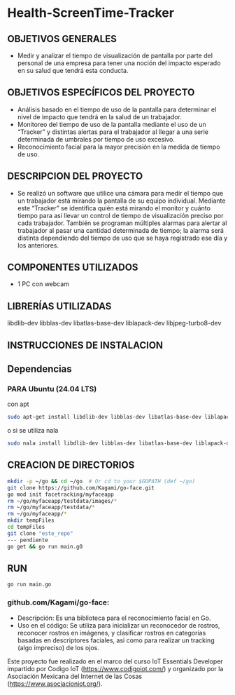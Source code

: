 # Health-ScreenTime-Tracker

## OBJETIVOS GENERALES
- Medir y analizar el tiempo de visualización de pantalla por parte del personal de una empresa para tener una noción del impacto esperado en su salud que tendrá esta conducta.

## OBJETIVOS ESPECÍFICOS DEL PROYECTO
- Análisis basado en el tiempo de uso de la pantalla para determinar el nivel de impacto que tendrá en la salud de un trabajador.
- Monitoreo del tiempo de uso de la pantalla mediante el uso de un “Tracker” y distintas alertas para el trabajador al llegar a una serie determinada de umbrales por tiempo de uso excesivo.
- Reconocimiento facial para la mayor precisión en la medida de tiempo de uso.

## DESCRIPCION DEL PROYECTO
- Se realizó un software que utilice una cámara para medir el tiempo que un trabajador está mirando la pantalla de su equipo individual. Mediante este “Tracker” se identifica quién está mirando el monitor y cuánto tiempo para así llevar un control de tiempo de visualización preciso por cada trabajador. También se programan múltiples alarmas para alertar al trabajador al pasar una cantidad determinada de tiempo; la alarma será distinta dependiendo del tiempo de uso que se haya registrado ese día y los anteriores.

## COMPONENTES UTILIZADOS
- 1 PC con webcam

## LIBRERÍAS UTILIZADAS
libdlib-dev libblas-dev libatlas-base-dev liblapack-dev libjpeg-turbo8-dev

## INSTRUCCIONES DE INSTALACION
## Dependencias
### PARA Ubuntu (24.04 LTS)
con apt
``` bash
sudo apt-get install libdlib-dev libblas-dev libatlas-base-dev liblapack-dev libjpeg-turbo8-dev
```
o si se utiliza nala
``` bash
sudo nala install libdlib-dev libblas-dev libatlas-base-dev liblapack-dev libjpeg-turbo8-dev
```
## CREACION DE DIRECTORIOS
``` bash
mkdir -p ~/go && cd ~/go  # Or cd to your $GOPATH (def ~/go)
git clone https://github.com/Kagami/go-face.git
go mod init facetracking/myfaceapp
rm ~/go/myfaceapp/testdata/images/*
rm ~/go/myfaceapp/testdata/*
rm ~/go/myfaceapp/*
mkdir tempFiles
cd tempFiles
git clone "este_repo"
--- pendiente
go get && go run main.gO
```

## RUN
``` bash
go run main.go
```

### github.com/Kagami/go-face:
- Descripción: Es una biblioteca para el reconocimiento facial en Go.
- Uso en el código: Se utiliza para inicializar un reconocedor de rostros, reconocer rostros en imágenes, y clasificar rostros en categorías basadas en descriptores faciales, asi como para realizar un tracking (algo impreciso) de los ojos.

Este proyecto fue realizado en el marco del curso IoT Essentials Developer impartido por Codigo IoT  (https://www.codigoiot.com/) y organizado por la Asociación Mexicana del Internet de las Cosas (https://www.asociacioniot.org/).
